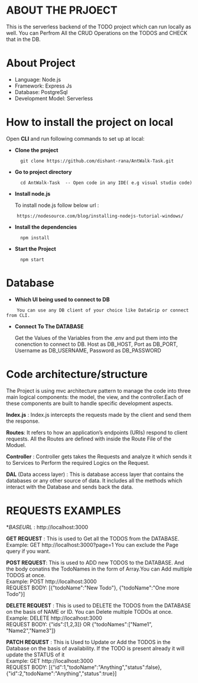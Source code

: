 # ABOUT THE PRJOECT

This is the serverless backend of the TODO project which can run locally as well. You can Perfrom All the CRUD Operations on the TODOS and CHECK that in the DB.


# About Project

- Language: Node.js
- Framework: Express Js
- Database: PostgreSql 
- Development Model: Serverless

# How to install the project on local
   
Open **CLI** and run following commands to set up at local:

- **Clone the project**

        git clone https://github.com/dishant-rana/AntWalk-Task.git
   
- **Go to project directory** 

        cd AntWalk-Task  -- Open code in any IDE( e.g visual studio code)

- **Install node.js** 

   To install node.js follow below url :
> 

        https://nodesource.com/blog/installing-nodejs-tutorial-windows/

- **Install the dependencies**    

        npm install
        
- **Start the Project**    

        npm start

# Database 
 	 
- **Which UI being used to connect to DB**
> 

        You can use any DB client of your choice like DataGrip or connect from CLI.
        
- **Connect To The DATABASE**	

  Get the Values of the Variables from the .env and put them into the conenction to connect to DB.
  Host as DB_HOST, Port as DB_PORT, Username as DB_USERNAME, Password as DB_PASSWORD


# Code architecture/structure

  The Project is using mvc architecture pattern to manage the code into three main logical components: the model, the view, and the controller.Each of these components are built to handle specific development aspects.

**Index.js** : Index.js intercepts the requests made by the client and send them the response.
    
**Routes**: It refers to how an application’s endpoints (URIs) respond to client requests. All the Routes are defined with inside the Route File of the Moduel.
    
**Controller** : Controller gets takes the Requests and analyze it which sends it to Services to Perform the required Logics on the Request.
     
**DAL** (Data access layer) : This is database access layer that contains the databases or any other source of data. It includes all the methods which interact with the Database and sends back the data.

# REQUESTS EXAMPLES

**BASEURL* : http://localhost:3000 <br/>

**GET REQUEST** :  This is used to Get all the TODOS from the DATABASE. 
                    Example: GET http://localhost:3000?page=1 
                    You can exclude the Page query if you want. 

**POST REQUEST**: This is used to ADD new TODOS to the DATABASE. And the body conatins the TodoNames in the form of Array.You can Add multiple TODOS at once.<br/>
                    Example: POST http://localhost:3000 <br/>
                    REQUEST BODY: [{"todoName":"New Todo"}, {"todoName":"One more Todo"}]<br/>

**DELETE REQUEST** :  This is used to DELETE the TODOS from the DATABASE on the basis of NAME or ID. You can Delete multiple TODOs at once. <br/>
                    Example: DELETE http://localhost:3000 <br/>
                    REQUEST BODY: {"ids":[1,2,3]}  OR {"todoNames":["Name1", "Name2","Name3"]} <br/>

**PATCH REQUEST** :  This is Used to Update or Add the TODOS in the Database on the basis of availability. If the TODO is present already it will update the    STATUS of it <br/>
                    Example: GET http://localhost:3000 <br/>
                    REQUEST BODY: [{"id":1,"todoName":"Anything","status":false},{"id":2,"todoName":"Anything","status":true}] <br/>
